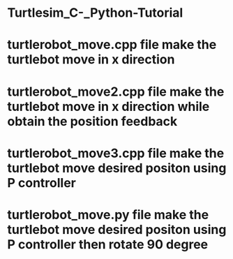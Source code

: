 # Turtlesim_C-_Python-Tutorial
# turtlerobot_move.cpp file make the turtlebot move in x direction
# turtlerobot_move2.cpp file make the turtlebot move in x direction while obtain the position feedback
#  turtlerobot_move3.cpp file make the turtlebot move desired positon using P controller
#  turtlerobot_move.py file make the turtlebot move desired positon using P controller then rotate 90 degree